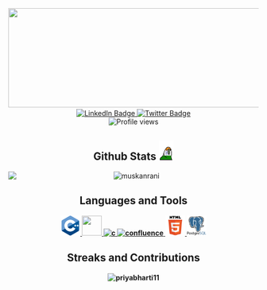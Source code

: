 <div id="header" align="center" bgcolor="black">
  <img src="https://media4.giphy.com/media/NHvv0Bo3oGq1eTBDd1/giphy.gif?cid=ecf05e4706nbbq8qdwr57yjzcx5lvuwn94epjcss3gy4wbq0&rid=giphy.gif&ct=g" width="800" height ="200"/>

<!--CONTACT INFORMATION -->  
  </div>
<div align="center" id="badges">
  
  <a href="https://www.linkedin.com/in/priya-bharti-292051209">
    <img src="https://img.shields.io/badge/LinkedIn-blue?style=for-the-badge&logo=linkedin&logoColor=white" alt="LinkedIn Badge"/>
  </a>
  
  <a href="https://twitter.com/priyabharti1111?t=bD4RyW9zx79FYVMa1lB5LA&s=09">
    <img src="https://img.shields.io/badge/Twitter-blue?style=for-the-badge&logo=twitter&logoColor=white" alt="Twitter Badge"/>
  </a>
  
</div>


<!-- PROFILE VIEWS -->

<div align="center">
<img src="https://komarev.com/ghpvc/?username=your-priyabharti11&style=flat-square&color=blue" alt="Profile views"  />
</div>


<!-- GITHUB STATS CODE -->

<h2 align="center"> Github Stats  <img src="https://raw.githubusercontent.com/ItsAnunesS/ItsAnunesS/master/src/img/parrots/flags/indiaparrot.gif" width="30" height="40"/></h2>
<a href="https://github.com/priyabharti11/github-readme-stats">
<img align="left" width="42%" src="https://github-readme-stats.vercel.app/api/top-langs/?username=priyabharti11&layout=compact&theme=tokyonight" />
</a>
<img width="50%" src="https://github-readme-streak-stats.herokuapp.com/?user=priyabharti11&theme=tokyonight" alt="muskanrani" />


<!--LANGUAGES AND TOOLS -->

<h2 align="center"> <b> Languages and Tools<b/></h2>
<p align="center">
  
<a href="https://www.w3schools.com/cpp/" target="_blank">
<img src="https://raw.githubusercontent.com/devicons/devicon/master/icons/cplusplus/cplusplus-original.svg" alt="cplusplus" width="40" height="40"/> 
</a> 
  
<a href="https://docs.oracle.com/javase/tutorial/" target="_blank">
  <img src="https://miro.medium.com/max/4000/0*bpt3hdn8q6Xw4MOZ.png" width="40" height="40"/>
</a>
  
<a href="https://www.javatpoint.com/github" target="_blank"> 
  <img src="https://github.githubassets.com/images/modules/logos_page/GitHub-Mark.png" alt="c" width="40" height="40"/>
</a>
  
<a href="https://www.atlassian.com/software/confluence?gclid=c3f70753c02c1090659565b6d040432e&gclsrc=3p.ds&&adgroup=1306220045966618&campaign=380755106&creative=81638805016719&device=c&keyword=%2Bconfluence&ds_k=%2Bconfluence&matchtype=p&network=o&ds_kids=p54414099851&ds_e=MICROSOFT&ds_eid=700000001721838&ds_e1=MICROSOFT&msclkid=c3f70753c02c1090659565b6d040432e" target="_blank">
  <img src="https://assets.website-files.com/5aac3a69b2d9acb3144c8171/5d9c92f7faa4c073ae9c738a_Confluence.jpeg" alt="confluence" width="40" height="40"/> 
</a> 
  
<a href="https://www.w3.org/html/" target="_blank">
  <img src="https://raw.githubusercontent.com/devicons/devicon/master/icons/html5/html5-original-wordmark.svg" alt="html5" width="40" height="40"/>
</a> 

<a href="https://www.postgresql.org" target="_blank">
  <img src="https://raw.githubusercontent.com/devicons/devicon/master/icons/postgresql/postgresql-original-wordmark.svg" alt="postgresql" width="40" height="40"/>
</a>
  
</p>

  <!-- STREAK , PULL REQUESTS , CHANGES STATS -->
  
  <h2 align ="center" >Streaks and Contributions</h2>
  <p align="center"><img align="center" src="https://github-readme-streak-stats.herokuapp.com/?user=priyabharti11&" alt="priyabharti11" />
  </p>
  
